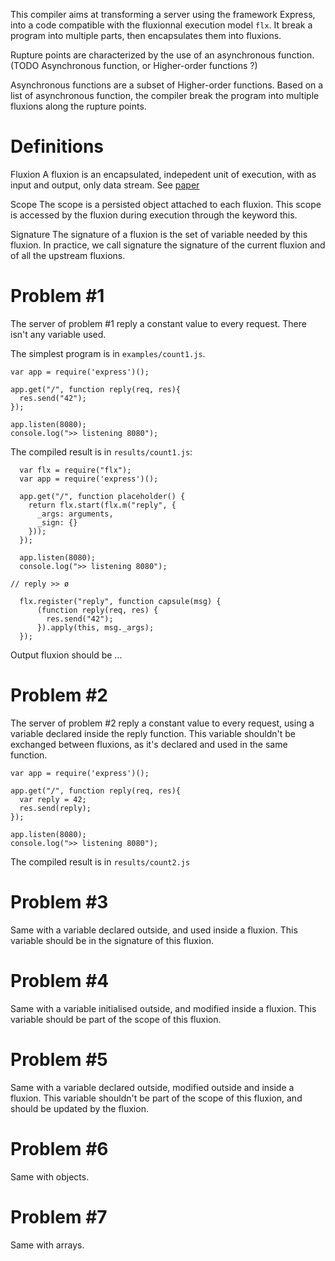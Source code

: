 This compiler aims at transforming a server using the framework Express, into a code compatible with the fluxionnal execution model `flx`.
It break a program into multiple parts, then encapsulates them into fluxions.

Rupture points are characterized by the use of an asynchronous function.
(TODO Asynchronous function, or Higher-order functions ?)

Asynchronous functions are a subset of Higher-order functions.
Based on a list of asynchronous function, the compiler break the program into multiple fluxions along the rupture points.

# Definitions

Fluxion
A fluxion is an encapsulated, indepedent unit of execution, with as input and output, only data stream.
See [paper]()

Scope
The scope is a persisted object attached to each fluxion.
This scope is accessed by the fluxion during execution through the keyword this.

Signature
The signature of a fluxion is the set of variable needed by this fluxion.
In practice, we call signature the signature of the current fluxion and of all the upstream fluxions.


# Problem #1

The server of problem #1 reply a constant value to every request.
There isn't any variable used.


The simplest program is in `examples/count1.js`.

```
var app = require('express')();

app.get("/", function reply(req, res){
  res.send("42");
});

app.listen(8080);
console.log(">> listening 8080");
```

The compiled result is in `results/count1.js`:

```
  var flx = require("flx");
  var app = require('express')();
  
  app.get("/", function placeholder() {
    return flx.start(flx.m("reply", {
      _args: arguments,
      _sign: {}
    }));
  });
  
  app.listen(8080);
  console.log(">> listening 8080");

// reply >> ø

  flx.register("reply", function capsule(msg) {
      (function reply(req, res) {
        res.send("42");
      }).apply(this, msg._args);
  });
```

Output fluxion should be ...


# Problem #2

The server of problem #2 reply a constant value to every request, using a variable declared inside the reply function.
This variable shouldn't be exchanged between fluxions, as it's declared and used in the same function.


```
var app = require('express')();

app.get("/", function reply(req, res){
  var reply = 42;
  res.send(reply);
});

app.listen(8080);
console.log(">> listening 8080");
```

The compiled result is in `results/count2.js`



# Problem #3

Same with a variable declared outside, and used inside a fluxion.
This variable should be in the signature of this fluxion.


# Problem #4

Same with a variable initialised outside, and modified inside a fluxion.
This variable should be part of the scope of this fluxion.

# Problem #5

Same with a variable declared outside, modified outside and inside a fluxion.
This variable shouldn't be part of the scope of this fluxion, and should be updated by the fluxion.


# Problem #6

Same with objects.


# Problem #7

Same with arrays.